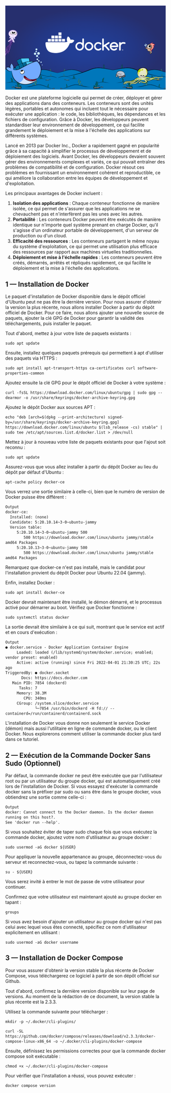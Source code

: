 ![alt text](image-1.png)

Docker est une plateforme logicielle qui permet de créer, déployer et gérer des applications dans des conteneurs. Les conteneurs sont des unités légères, portables et autonomes qui incluent tout le nécessaire pour exécuter une application : le code, les bibliothèques, les dépendances et les fichiers de configuration. Grâce à Docker, les développeurs peuvent standardiser leur environnement de développement, ce qui facilite grandement le déploiement et la mise à l'échelle des applications sur différents systèmes.

Lancé en 2013 par Docker Inc., Docker a rapidement gagné en popularité grâce à sa capacité à simplifier le processus de développement et de déploiement des logiciels. Avant Docker, les développeurs devaient souvent gérer des environnements complexes et variés, ce qui pouvait entraîner des problèmes de compatibilité et de configuration. Docker résout ces problèmes en fournissant un environnement cohérent et reproductible, ce qui améliore la collaboration entre les équipes de développement et d'exploitation.

Les principaux avantages de Docker incluent :

1. **Isolation des applications** : Chaque conteneur fonctionne de manière isolée, ce qui permet de s'assurer que les applications ne se chevauchent pas et n'interfèrent pas les unes avec les autres.
2. **Portabilité** : Les conteneurs Docker peuvent être exécutés de manière identique sur n'importe quel système prenant en charge Docker, qu'il s'agisse d'un ordinateur portable de développement, d'un serveur de production ou d'un cloud.
3. **Efficacité des ressources** : Les conteneurs partagent le même noyau du système d'exploitation, ce qui permet une utilisation plus efficace des ressources par rapport aux machines virtuelles traditionnelles.
4. **Déploiement et mise à l'échelle rapides** : Les conteneurs peuvent être créés, démarrés, arrêtés et répliqués rapidement, ce qui facilite le déploiement et la mise à l'échelle des applications.

## 1 — Installation de Docker

Le paquet d'installation de Docker disponible dans le dépôt officiel d'Ubuntu peut ne pas être la dernière version. Pour nous assurer d'obtenir la version la plus récente, nous allons installer Docker à partir du dépôt officiel de Docker. Pour ce faire, nous allons ajouter une nouvelle source de paquets, ajouter la clé GPG de Docker pour garantir la validité des téléchargements, puis installer le paquet.

Tout d'abord, mettez à jour votre liste de paquets existants :

```
sudo apt update
```

Ensuite, installez quelques paquets prérequis qui permettent à apt d'utiliser des paquets via HTTPS :

```
sudo apt install apt-transport-https ca-certificates curl software-properties-common
```

Ajoutez ensuite la clé GPG pour le dépôt officiel de Docker à votre système :

```
curl -fsSL https://download.docker.com/linux/ubuntu/gpg | sudo gpg --dearmor -o /usr/share/keyrings/docker-archive-keyring.gpg
```

Ajoutez le dépôt Docker aux sources APT :

```
echo "deb [arch=$(dpkg --print-architecture) signed-by=/usr/share/keyrings/docker-archive-keyring.gpg] https://download.docker.com/linux/ubuntu $(lsb_release -cs) stable" | sudo tee /etc/apt/sources.list.d/docker.list > /dev/null
```

Mettez à jour à nouveau votre liste de paquets existants pour que l'ajout soit reconnu :

```
sudo apt update
```

Assurez-vous que vous allez installer à partir du dépôt Docker au lieu du dépôt par défaut d'Ubuntu :

```
apt-cache policy docker-ce
```

Vous verrez une sortie similaire à celle-ci, bien que le numéro de version de Docker puisse être différent :

```
Output
docker-ce:
  Installed: (none)
  Candidate: 5:20.10.14~3-0~ubuntu-jammy
  Version table:
     5:20.10.14~3-0~ubuntu-jammy 500
        500 https://download.docker.com/linux/ubuntu jammy/stable amd64 Packages
     5:20.10.13~3-0~ubuntu-jammy 500
        500 https://download.docker.com/linux/ubuntu jammy/stable amd64 Packages

```

Remarquez que docker-ce n'est pas installé, mais le candidat pour l'installation provient du dépôt Docker pour Ubuntu 22.04 (jammy).

Enfin, installez Docker :

```
sudo apt install docker-ce
```

Docker devrait maintenant être installé, le démon démarré, et le processus activé pour démarrer au boot. Vérifiez que Docker fonctionne :

```
sudo systemctl status docker
```

La sortie devrait être similaire à ce qui suit, montrant que le service est actif et en cours d'exécution :

```
Output
● docker.service - Docker Application Container Engine
     Loaded: loaded (/lib/systemd/system/docker.service; enabled; vendor preset: enabled)
     Active: active (running) since Fri 2022-04-01 21:30:25 UTC; 22s ago
TriggeredBy: ● docker.socket
       Docs: https://docs.docker.com
   Main PID: 7854 (dockerd)
      Tasks: 7
     Memory: 38.3M
        CPU: 340ms
     CGroup: /system.slice/docker.service
             └─7854 /usr/bin/dockerd -H fd:// --containerd=/run/containerd/containerd.sock

```

L'installation de Docker vous donne non seulement le service Docker (démon) mais aussi l'utilitaire en ligne de commande docker, ou le client Docker. Nous explorerons comment utiliser la commande docker plus tard dans ce tutoriel.

## 2 — Exécution de la Commande Docker Sans Sudo (Optionnel)
Par défaut, la commande docker ne peut être exécutée que par l'utilisateur root ou par un utilisateur du groupe docker, qui est automatiquement créé lors de l'installation de Docker. Si vous essayez d'exécuter la commande docker sans la préfixer par sudo ou sans être dans le groupe docker, vous obtiendrez une sortie comme celle-ci :

```
Output
docker: Cannot connect to the Docker daemon. Is the docker daemon running on this host?.
See 'docker run --help'.
```

Si vous souhaitez éviter de taper sudo chaque fois que vous exécutez la commande docker, ajoutez votre nom d'utilisateur au groupe docker :

```
sudo usermod -aG docker ${USER}
```

Pour appliquer la nouvelle appartenance au groupe, déconnectez-vous du serveur et reconnectez-vous, ou tapez la commande suivante :

```
su - ${USER}
```
Vous serez invité à entrer le mot de passe de votre utilisateur pour continuer.

Confirmez que votre utilisateur est maintenant ajouté au groupe docker en tapant :

```
groups
```

Si vous avez besoin d'ajouter un utilisateur au groupe docker qui n'est pas celui avec lequel vous êtes connecté, spécifiez ce nom d'utilisateur explicitement en utilisant :

```
sudo usermod -aG docker username
```

## 3 — Installation de Docker Compose

Pour vous assurer d'obtenir la version stable la plus récente de Docker Compose, vous téléchargerez ce logiciel à partir de son dépôt officiel sur Github.

Tout d'abord, confirmez la dernière version disponible sur leur page de versions. Au moment de la rédaction de ce document, la version stable la plus récente est la 2.3.3.

Utilisez la commande suivante pour télécharger :

```
mkdir -p ~/.docker/cli-plugins/
```
```
curl -SL https://github.com/docker/compose/releases/download/v2.3.3/docker-compose-linux-x86_64 -o ~/.docker/cli-plugins/docker-compose
```

Ensuite, définissez les permissions correctes pour que la commande docker compose soit exécutable :

```
chmod +x ~/.docker/cli-plugins/docker-compose
```

Pour vérifier que l'installation a réussi, vous pouvez exécuter :

```
docker compose version
```
